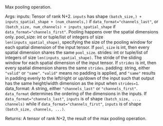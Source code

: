 Max pooling operation.

Args:
    inputs: Tensor of rank N+2. `inputs` has shape
        `(batch_size,) + inputs_spatial_shape + (num_channels,)` if
        `data_format="channels_last"`, or
        `(batch_size, num_channels) + inputs_spatial_shape` if
        `data_format="channels_first"`. Pooling happens over the spatial
        dimensions only.
    pool_size: int or tuple/list of integers of size
        `len(inputs_spatial_shape)`, specifying the size of the pooling
        window for each spatial dimension of the input tensor. If
        `pool_size` is int, then every spatial dimension shares the same
        `pool_size`.
    strides: int or tuple/list of integers of size
        `len(inputs_spatial_shape)`. The stride of the sliding window for
        each spatial dimension of the input tensor. If `strides` is int,
        then every spatial dimension shares the same `strides`.
    padding: string, either `"valid"` or `"same"`. `"valid"` means no
        padding is applied, and `"same"` results in padding evenly to the
        left/right or up/down of the input such that output has the
        same height/width dimension as the input when `strides=1`.
    data_format: A string, either `"channels_last"` or `"channels_first"`.
        `data_format` determines the ordering of the dimensions in the
        inputs. If `data_format="channels_last"`, `inputs` is of shape
        `(batch_size, ..., channels)` while if
        `data_format="channels_first"`, `inputs` is of shape
        `(batch_size, channels, ...)`.

Returns:
    A tensor of rank N+2, the result of the max pooling operation.
